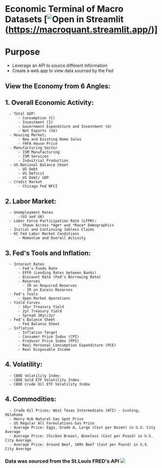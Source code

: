 # Economic Terminal of Macro Datasets  [![Open in Streamlit](https://static.streamlit.io/badges/streamlit_badge_black_white.svg)(https://macroquant.streamlit.app/)]    


# Purpose
- Leverage an API to source different Information
- Create a web app to view data sourced by the Fed

## View the Economy from 6 Angles:
  ## 1. **Overall Economic Activity**: 
      - Total GDP:
          - Consumption (C)
          - Investment (I)
          - Government Expenditure and Investment (G)
          - Net Exports (nX)
      - Housing Market:
          - New and Existing Home Sales
          - FHFA House Price
      - Manufacturing Sector
          - ISM Manufacturing
          - ISM Services
          - Industrial Production
      - US National Balance Sheet
          - US Debt
          - US Deficit
          - US Debt/ GDP
      - Credit Market
          - Chicago Fed NFCI
  ## 2. **Labor Market**:
      - Unemployment Rates
          -(U3 and U6)
      - Labor Force Participation Rate (LFPR):
          - Shown Across *Age* and *Race* Demographics
      - Initial and Continuing Jobless Claims
      - KC Fed Labor Market Conditions
          - Momentum and Overall Activity
  ## 3. **Fed's Tools and Inflation**:
      - Interest Rates
          - Fed's Funds Rate
          - EFFR (Lending Rates between Banks)
          - Discount Rate (Fed's Borrowing Rate)
          - Reserves
            - IR on Required Reserves
            - IR on Excess Reserves
      - Fed's Tools
          - Open Market Operations
      - Yield Curves
          - 10yr Treasury Yield
          - 2yr Treasury Yield
          - Spread 10yr/2yr
      - Fed's Balance Sheet
          - Fed Balance Sheet
      - Inflation
          - Inflation Target
          - Consumer Price Index (CPI)
          - Producer Price Index (PPI)
          - Real Personal Consumption Expenditure (PCE)
          - Real Disposable Income
   ## 4. **Volatility**:
      - CBOE Volatility Index
      - CBOE Gold ETF Volatility Index
      - CBOE Crude Oil ETF Volatility Index
  ## 4. **Commodities**:
      - Crude Oil Prices: West Texas Intermediate (WTI) - Cushing, Oklahoma
      - Henry Hub Natural Gas Spot Price
      - US Regular All Formulations Gas Price
      - Average Price: Eggs, Grade A, Large (Cost per Dozen) in U.S. City Average
      - Average Price: Chicken Breast, Boneless (Cost per Pound) in U.S. City Average
      - Average Price: Ground Beef, 100% Beef (Cost per Pound) in U.S. City Average
### Data was sourced from the St.Louis FRED's API ![](http://www.aehe.es/wp-content/uploads/2018/06/FRED_logo-300x169.jpg)
